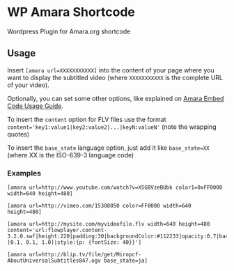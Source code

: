 WP Amara Shortcode
==================

Wordpress Plugin for Amara.org shortcode

Usage
-----

Insert `[amara url=XXXXXXXXXXX]` into the content of your page where you want to display the subtitled video (where `XXXXXXXXXXX` is the complete URL of your video).

Optionally, you can set some other options, like explained on [Amara Embed Code Usage Guide](https://github.com/pculture/unisubs/wiki/Embed-Code-Usage-Guide).

To insert the `content` option for FLV files use the format `content='key1:value1|key2:value2|...|keyN:valueN'` (note the wrapping quotes)

To insert the `base_state` language option, just add it like `base_state=XX` (where XX is the ISO-639-3 language code)

### Examples

```
[amara url=http://www.youtube.com/watch?v=XSGBVzeBUbk color1=0xFF0000 width=640 height=480]
```

```
[amara url=http://vimeo.com/15308050 color=FF0000 width=640 height=480]
```

```
[amara url=http://mysite.com/myvideofile.flv width=640 height=480 content='url:flowplayer.content-3.2.0.swf|height:220|padding:30|backgroundColor:#112233|opacity:0.7|backgroundGradient:[0.1, 0.1, 1.0]|style:{p: {fontSize: 40}}']
```

```
[amara url=http://blip.tv/file/get/Miropcf-AboutUniversalSubtitles847.ogv base_state=ja]
```